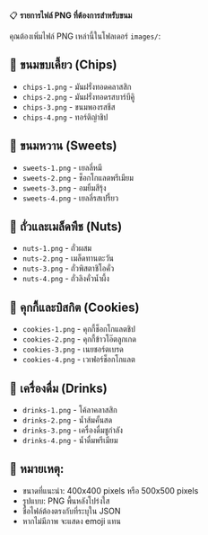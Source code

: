 📋 **รายการไฟล์ PNG ที่ต้องการสำหรับขนม**

คุณต้องเพิ่มไฟล์ PNG เหล่านี้ในโฟลเดอร์ `images/`:

## 🥔 ขนมขบเคี้ยว (Chips)
- `chips-1.png` - มันฝรั่งทอดคลาสสิก
- `chips-2.png` - มันฝรั่งทอดรสบาร์บีคิู
- `chips-3.png` - ขนมพองรสชีส
- `chips-4.png` - ทอร์ติญ่าชิป

## 🍭 ขนมหวาน (Sweets)
- `sweets-1.png` - เยลลี่หมี
- `sweets-2.png` - ช็อกโกแลตพรีเมียม
- `sweets-3.png` - อมยิ้มสีรุ้ง
- `sweets-4.png` - เยลลี่รสเปรี้ยว

## 🥜 ถั่วและเมล็ดพืช (Nuts)
- `nuts-1.png` - ถั่วผสม
- `nuts-2.png` - เมล็ดทานตะวัน
- `nuts-3.png` - ถั่วพิสตาชิโอคั่ว
- `nuts-4.png` - ถั่วลิงคั่วน้ำผึ้ง

## 🍪 คุกกี้และบิสกิต (Cookies)
- `cookies-1.png` - คุกกี้ช็อกโกแลตชิป
- `cookies-2.png` - คุกกี้ข้าวโอ๊ตลูกเกด
- `cookies-3.png` - เนยชอร์ตเบรด
- `cookies-4.png` - เวเฟอร์ช็อกโกแลต

## 🥤 เครื่องดื่ม (Drinks)
- `drinks-1.png` - โค้ลาคลาสสิก
- `drinks-2.png` - น้ำส้มคั้นสด
- `drinks-3.png` - เครื่องดื่มชูกำลัง
- `drinks-4.png` - น้ำดื่มพรีเมียม

## 📝 หมายเหตุ:
- ขนาดที่แนะนำ: 400x400 pixels หรือ 500x500 pixels
- รูปแบบ: PNG พื้นหลังโปร่งใส
- ชื่อไฟล์ต้องตรงกับที่ระบุใน JSON
- หากไม่มีภาพ จะแสดง emoji แทน
